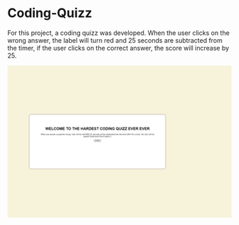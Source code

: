 # Coding-Quizz
For this project, a coding quizz was developed. When the user clicks on the
wrong answer, the label will turn red and 25 seconds are subtracted from the timer, if the user clicks on the correct answer, the score will increase by 25.

![Coding Quizz](./Assets/img/capture.png)